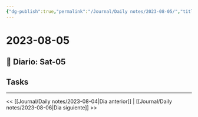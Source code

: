 ```yaml
---
{"dg-publish":true,"permalink":"/Journal/Daily notes/2023-08-05/","title":"2023-08-05","tags":["NoteType/Daily"],"created":"2023-08-05T16:34:01.031-05:00","updated":"2023-09-09T18:22:37.393-05:00"}
---
```



# 2023-08-05

## 📅 Diario: Sat-05

## Tasks

- - - 

<< [[Journal/Daily notes/2023-08-04\|Dia anterior]] | [[Journal/Daily notes/2023-08-06\|Dia siguiente]] >>
